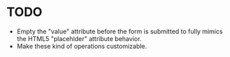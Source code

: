 
TODO
====

 * Empty the "value" attribute before the form is submitted to fully mimics the
   HTML5 "placehlder" attribute behavior.
 * Make these kind of operations customizable.